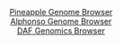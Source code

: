 <div id="Pineapple_Genome_Browser" align="center">
  <a href="https://igv.org/app/?sessionURL=blob:zZJfa9swFMW_i6BlA8eW_C.xoYy0S5OSpm2auoGUYhRHdrTIkivJjtOQ7z6tbOxlheZhY6AH6XKle87Rbw8aIhUVHMTAtVFgIwQsoNZiO8NlxcgNLokCcY6ZIhaQJCeS8IyAeA9yrDRO7q_NzbXWlYodh.qqU2JeCFt5Ni7xq.B4q.xMlM6FYAwvhcRaSOWcS9wIhxZNZ0uWuKpsM9uzA2eFNXYwq9aCK.FUhBfp1ryX_iqlBeGiJGlZM03fBKRGj9G4snP8pT.f9bOMKDUmu6vVWX981X_0BsliGF4sktvRPAnnpzNacKxrSc7qyeXl6MQ9H05x2yvqZN5jcMgf0Lf2kU5OvK.ng7aikqgz1EU934dB1zPRUL4i7f_k2ix6pPOx2zbhIwr5jYA.bTmcTG.n_nLE5u_5PliAiaw2JIBsLbsxgpYHQytww86PLepZEEYmHSkoiJ.eLaAlzjam_WkP9K4yvABFXuo3dCwg5IpIEHciCLsoitzA7_owitDB2oNasr8X7WVyH3Wh23fdMM0p0wbmVap4pWzMud1kuV28Hpnl7rqc4PWgDXcDSnvh.OK6ldP2Lhkv_pylb_yb0W_fZ4x.RNE_oe4jQmy9PBa1nrqtk2DQFLPX0V3Q3.ibzcvDQ8IXw8278RwXTS5kibXpNxVz_ElbgyXFXJtCQxVdUkb1bm5SFFsQI9cz0IJMMGEoBLJYfoIWtFAAP_.G0zs8H74D">Pineapple Genome Browser</a>
</div>
<div id="Alphonso_Genome_Browser" align="center">
  <a href="https://igv.org/app/?sessionURL=blob:zZJba9swGIb_i6BlA8e27PgIZeTUNqRdt7RpWEsxsi07amRJlRTnRP77tLKxmxWai42BLqQPHd7v0bMHLZaKcAZS4NkwsCEEFlALvr5FjaD4M2qwAmmFqMIWkLjCErMCg3QPKqQ0mk2vzMmF1kKljkO06DSI1dxWvo0atOMMrZVd8MYZcEpRziXSXCqnL1HLHVK3nTXOkRC2edu3A6dEGjmIigVnijsCszpbm_uyX6Wsxow3OGtWVJPXAJnJYzKWdoU.9ea3vaLASk3wdlye9Sbj3r0_mj1chIOH2c3lfBbOT29JzZBeSXxGT7x._0LL.TWfDnddtrxEURlH5zfjuyU_8Yeno40gEqszGMG42419GBo0hJV48z91bQY5svO8XDabMJ_QRT2Ew4vV9jkeLVtYjvvxG30fLEB5sTImgGIhoxS6lu.GVuCFnR9TGFuumxg6khOQPj5ZQEtULM32xz3QW2F8AQq_rF7VsQCXJZYg7SSuG8Ek8YJu1HWTBB6sPVhJ.vfQns.mSeR6Pc8Ls4pQbWQuM8WEshFjdltUdr07kmUY4OvL8lv.IkYjtCkHsdeKr0yfeOfenftHmpEhYB5__UDT6nsy_RPv3hPE1vmxsnlUDr7w7r0s5EwwGITFbtROeuQZFW_iOQ5NxWWDtNlvKmb507cWSYKYNoWWKJITSvR2bijyNUih5xttQcEpNx4CWecfXMu1YOB._K2nf3g6fAc-">Alphonso Genome Browser</a>
</div>


<div id="DAF_Genomics_Browser" align="center">
  <a href="https://ink-blot.github.io/?sessionURL=blob:tZHtatswFIbvRbD.sh3LduzaEIazJU1o15V6XlhKCaf2UazWtlxJXtKF3PuE1zHYKGPQgSQkzsf76jwH8hWl4qIlCfEcOnYoJRZRldhl0HQ1XkKDiiQMaoUWkchQYlsgSQ6EgdKQX1.YykrrTiWjUQnM3mIrGl4oR_kOdLYSva7QpNqeAw18Ey3slFOIxiRrGEHdVaJVYgRFgUrZ7qjDdrvZgTl.xjZDS9w0fa35oLoxJoyx0mFg3PK2xP1fjPwHZbP423SVpUP9OT4ty0l6vkw_.7N8fRa.W.cfF6s8XJ1kfNuC7iVOGF8uvHkI86wbu2eLq.k..5Cq2eVi6b7x35_M9h2XqCY0oqdBEFIakqNFalH0BgEpKkkTGliRd2p5QWA_X_1xaGYgBSfJza1FtITiwaTfHIh.6gwoovCxH5hZRMgSJUns2HUjGsfeOIgCN47p0TqQXtavTHKeX8eR66WeFzp30Bh9xuthfEboz.BrYfyts9n_ikns2HQVBp.umGAX07K7S9eP9.mD1vdfXsBkkRe_xYRsQJvQj.czFKiNWoOt_kXFP94evwM-">DAF Genomics Browser</a>
</div>
